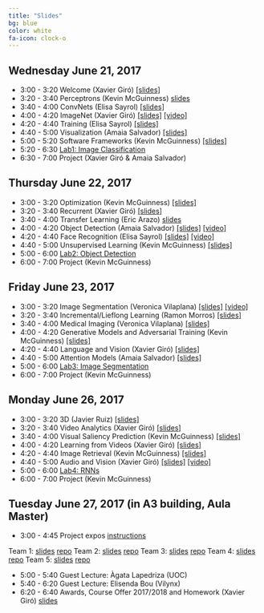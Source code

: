 ```yaml
---
title: "Slides"
bg: blue
color: white
fa-icon: clock-o
---
```


## Wednesday June 21, 2017

- 3:00 - 3:20 Welcome (Xavier Giró) [[slides]][d1l1-slides] 
- 3:20 - 3:40 Perceptrons (Kevin McGuinness) [slides][d1l2-slides] 
- 3:40 - 4:00 ConvNets (Elisa Sayrol) [[slides]][d1l3-slides] 
- 4:00 - 4:20 ImageNet (Xavier Giró) [[slides]][d1l4-slides] [[video]][d1l4-video]
- 4:20 - 4:40 Training (Elisa Sayrol) [[slides]][d1l5-slides] 
- 4:40 - 5:00 Visualization (Amaia Salvador) [[slides]][d1l6-slides] 
- 5:00 - 5:20 Software Frameworks (Kevin McGuinness) [[slides]][d1l7-slides] 
- 5:20 - 6:30 [Lab1: Image Classification][Lab1] 
- 6:30 - 7:00 Project (Xavier Giró & Amaia Salvador)

[d1l1-slides]: https://www.slideshare.net/xavigiro/welcome-d1l1-2017-upc-deep-learning-for-computer-vision
[d1l2-slides]: https://www.slideshare.net/xavigiro/perceptrons-d1l2-2017-upc-deep-learning-for-computer-vision
[d1l3-slides]: https://www.slideshare.net/xavigiro/convolutional-neural-networks-d1l3-2017-upc-deep-learning-for-computer-vision
[d1l4-slides]: https://www.slideshare.net/xavigiro/image-classification-on-imagenet-d1l4-2017-upc-deep-learning-for-computer-vision
[d1l5-slides]: https://www.slideshare.net/xavigiro/training-deep-networks-d1l5-2017-upc-deep-learning-for-computer-vision
[d1l6-slides]: https://www.slideshare.net/xavigiro/visualization-of-deep-learning-models-d1l6-2017-upc-deep-learning-for-computer-vision
[d1l7-slides]: https://www.slideshare.net/xavigiro/software-frameworks-for-deep-learning-d1l7-2017-upc-deep-learning-for-computer-vision

[d1l4-video]: https://youtu.be/Cng0btC-1uE

## Thursday June 22, 2017

- 3:00 - 3:20 Optimization (Kevin McGuinness) [[slides]][d2l1-slides] 
- 3:20 - 3:40 Recurrent (Xavier Giró) [[slides]][d2l2-slides]
- 3:40 - 4:00 Transfer Learning (Eric Arazo) [slides][d2l3-slides] 
- 4:00 - 4:20 Object Detection (Amaia Salvador) [[slides]][d2l4-slides] [[video]][d2l4-video] 
- 4:20 - 4:40 Face Recognition (Elisa Sayrol) [[slides]][d2l5-slides] [[video]][d2l5-video] 
- 4:40 - 5:00 Unsupervised Learning (Kevin McGuinness) [[slides]][d2l6-slides] 
- 5:00 - 6:00 [Lab2: Object Detection][Lab2] 
- 6:00 - 7:00 Project (Kevin McGuinness) 

[d2l1-slides]: https://www.slideshare.net/xavigiro/optimization-for-deep-networks-d2l1-2017-upc-deep-learning-for-computer-vision
[d2l2-slides]: https://www.slideshare.net/xavigiro/recurrent-neural-networks-d2l2-2017-upc-deep-learning-for-computer-vision
[d2l3-slides]: https://www.slideshare.net/xavigiro/transfer-learning-and-domain-adaptation-d2l3-2017-upc-deep-learning-for-computer-vision
[d2l4-slides]: https://www.slideshare.net/xavigiro/object-detection-d2l4-2017-upc-deep-learning-for-computer-vision
[d2l5-slides]: https://www.slideshare.net/xavigiro/face-recognition-d2l5-2017-upc-deep-learning-for-computer-vision
[d2l6-slides]: https://www.slideshare.net/xavigiro/unsupervised-learning-d2l6-2017-upc-deep-learning-for-computer-vision

[d2l4-video]: https://youtu.be/CaZZOx3koBQ
[d2l5-video]: https://youtu.be/SX94NgeOPB4

## Friday June 23, 2017

- 3:00 - 3:20 Image Segmentation (Veronica Vilaplana) [[slides]][d3l1-slides] [[video]][d3l1-video]
- 3:20 - 3:40 Incremental/Lieflong Learning (Ramon Morros) [[slides]][d3l2-slides]
- 3:40 - 4:00 Medical Imaging (Veronica Vilaplana) [[slides]][d3l3-slides] 
- 4:00 - 4:20 Generative Models and Adversarial Training (Kevin McGuinness) [[slides]][d3l4-slides] 
- 4:20 - 4:40 Language and Vision (Xavier Giró) [[slides]][d3l5-slides] 
- 4:40 - 5:00 Attention Models (Amaia Salvador) [[slides]][d3l6-slides]
- 5:00 - 6:00 [Lab3: Image Segmentation][Lab3]
- 6:00 - 7:00 Project (Kevin McGuinness)

[d3l1-slides]: https://www.slideshare.net/xavigiro/image-segmentation-d3l1-2017-upc-deep-learning-for-computer-vision
[d3l2-slides]: https://www.slideshare.net/xavigiro/lifelong-incremental-learning-d3l2-2017-upc-deep-learning-for-computer-vision
[d3l3-slides]: https://www.slideshare.net/xavigiro/medical-imaging-d3l3-2017-upc-deep-learning-for-computer-vision
[d3l4-slides]: https://www.slideshare.net/xavigiro/generative-models-and-adversarial-training-d3l4-2017-upc-deep-learning-for-computer-vision
[d3l5-slides]: https://www.slideshare.net/xavigiro/language-and-vision-d3l5-2017-upc-deep-learning-for-computer-vision
[d3l6-slides]: https://www.slideshare.net/xavigiro/attention-models-d3l6-2017-upc-deep-learning-for-computer-vision

[d3l1-video]: https://youtu.be/dSEAWTkRNoI

## Monday June 26, 2017

- 3:00 - 3:20 3D (Javier Ruiz) [[slides]][d4l1-slides] 
- 3:20 - 3:40 Video Analytics (Xavier Giró) [[slides]][d4l2-slides]
- 3:40 - 4:00 Visual Saliency Prediction (Kevin McGuinness) [[slides]][d4l3-slides]
- 4:00 - 4:20 Learning from Videos (Xavier Giró) [[slides]][d4l4-slides] 
- 4:20 - 4:40 Image Retrieval (Kevin McGuinness) [[slides]][d4l5-slides]
- 4:40 - 5:00 Audio and Vision (Xavier Giró) [[slides]][d4l6-slides] [[video]][d4l6-video] 
- 5:00 - 6:00 [Lab4: RNNs][Lab4]
- 6:00 - 7:00 Project (Kevin McGuinness)

[d4l1-slides]: https://www.slideshare.net/xavigiro/3d-images-d4l1-2017-upc-deep-learning-for-computer-vision
[d4l2-slides]: https://www.slideshare.net/xavigiro/video-analysis-d4l2-2017-upc-deep-learning-for-computer-vision
[d4l3-slides]: https://www.slideshare.net/xavigiro/visual-saliency-d4l3-2017-upc-deep-learning-for-computer-vision
[d4l4-slides]: https://www.slideshare.net/xavigiro/learning-with-videos-d4l4-2017-upc-deep-learning-for-computer-vision
[d4l5-slides]: https://www.slideshare.net/xavigiro/image-retrieval-d4l5-2017-upc-deep-learning-for-computer-vision
[d4l6-slides]: https://www.slideshare.net/xavigiro/audio-and-vision-d4l6-2017-upc-deep-learning-for-computer-vision

[d4l6-video]: https://youtu.be/WcaaO1vkZ1U

## Tuesday June 27, 2017 (in A3 building, Aula Master)

- 3:00 - 4:45 Project expos [instructions][project-kickoff]

Team 1: [slides][team1-slides] [repo][team1-repo]
Team 2: [slides][team2-slides] [repo][team2-repo]
Team 3: [slides][team3-slides] [repo][team3-repo]
Team 4: [slides][team4-slides] [repo][team4-repo]
Team 5: [slides][team5-slides] [repo][team5-repo]
- 5:00 - 5:40 Guest Lecture: Àgata Lapedriza (UOC)
- 5:40 - 6:20 Guest Lecture: Elisenda Bou (Vilynx)
- 6:20 - 6:40 Awards, Course Offer 2017/2018 and Homework (Xavier Giró) [slides][closing-slides]

[project-kickoff]: https://docs.google.com/presentation/d/1oE_5QOGWUxEIY5GJn2_s0CucJSgs2WQiGPJwgVz9FBM/edit?usp=sharing

[team1-slides]: https://docs.google.com/presentation/d/1AG8W7POTrbxejGYCEjY7OwQmohAq1GPshldX3383sbE/edit?usp=sharing
[team1-repo]: https://github.com/telecombcn-dl/2017-dlcv-team1

[team2-slides]: https://docs.google.com/presentation/d/137KKTWRFaWbdivlYSQShH3Pd3Fa1jW3xybd6k5mm38Q/edit?usp=sharing
[team2-repo]: https://github.com/telecombcn-dl/2017-dlcv-team2

[team3-slides]: https://docs.google.com/presentation/d/1YzjJAHOwEHqXg_dyOeUYbEZpT9yMI0y76qPxYGaiIoA/edit?usp=sharing
[team3-repo]: https://github.com/telecombcn-dl/2017-dlcv-team3

[team4-slides]: https://docs.google.com/presentation/d/1AIz5Tm1V5w99xBiAgvETFbdEm7sKbCgxZd4o_qFcSXM/edit?usp=sharing
[team4-repo]: https://github.com/telecombcn-dl/2017-dlcv-team4

[team5-slides]: https://docs.google.com/presentation/d/11xEjeroV8rERNOU3h3vSuVRphoamkr_SbiKf8sR5Zbc/edit?usp=sharing
[team5-repo]: https://github.com/telecombcn-dl/2017-dlcv-team5

[closing-slides]: https://www.slideshare.net/xavigiro/closing-course-offer-1718-homework-d5-2017-upc-deep-learning-for-computer-vision

[Lab1]: https://nvidia.qwiklab.com/focuses/preview/1579?locale=en
[Lab2]: https://nvidia.qwiklab.com/focuses/preview/1204?locale=en
[Lab3]: https://nvidia.qwiklab.com/focuses/preview/2193?locale=en
[Lab4]: https://nvidia.qwiklab.com/focuses/preview/3043?locale=en
